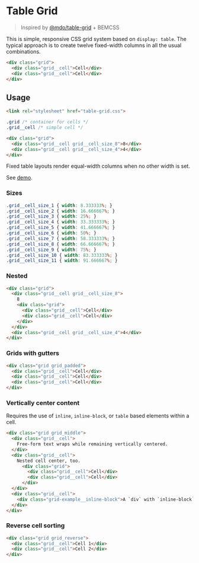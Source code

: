 # Table Grid

> Inspired by [@mdo/table-grid](https://github.com/mdo/table-grid) + BEMCSS

This is simple, responsive CSS grid system based on `display: table`. The typical approach is to create twelve fixed-width columns in all the usual combinations.

```html
<div class="grid">
  <div class="grid__cell">Cell</div>
  <div class="grid__cell">Cell</div>
</div>
```

## Usage

```html
<link rel="stylesheet" href="table-grid.css">
```

```css
.grid /* container for cells */
.grid__cell /* simple cell */
```

```html
<div class="grid">
  <div class="grid__cell grid__cell_size_8">8</div>
  <div class="grid__cell grid__cell_size_4">4</div>
</div>
```

Fixed table layouts render equal-width columns when no other width is set.

See [demo](https://hobcode.github.io/table-grid/).

### Sizes

```css
.grid__cell_size_1 { width: 8.333333%; }
.grid__cell_size_2 { width: 16.666667%; }
.grid__cell_size_3 { width: 25%; }
.grid__cell_size_4 { width: 33.333333%; }
.grid__cell_size_5 { width: 41.666667%; }
.grid__cell_size_6 { width: 50%; }
.grid__cell_size_7 { width: 58.333333%; }
.grid__cell_size_8 { width: 66.666667%; }
.grid__cell_size_9 { width: 75%; }
.grid__cell_size_10 { width: 83.333333%; }
.grid__cell_size_11 { width: 91.666667%; }
```

### Nested

```html
<div class="grid">
  <div class="grid__cell grid__cell_size_8">
    8
    <div class="grid">
      <div class="grid__cell">Cell</div>
      <div class="grid__cell">Cell</div>
    </div>
  </div>
  <div class="grid__cell grid__cell_size_4">4</div>
</div>
```

### Grids with gutters

```html
<div class="grid grid_padded">
  <div class="grid__cell">Cell</div>
  <div class="grid__cell">Cell</div>
  <div class="grid__cell">Cell</div>
</div>
```

### Vertically center content

Requires the use of `inline`, `inline-block`, or `table` based elements within a cell.

```html
<div class="grid grid_middle">
  <div class="grid__cell">
    Free-form text wraps while remaining vertically centered.
  </div>
  <div class="grid__cell">
    Nested cell center, too.
      <div class="grid">
        <div class="grid__cell">Cell</div>
        <div class="grid__cell">Cell</div>
      </div>
  </div>
  <div class="grid__cell">
    <div class="grid-example__inline-block">A `div` with `inline-block` works great, too.</div>
  </div>
</div>
```

### Reverse cell sorting

```html
<div class="grid grid_reverse">
  <div class="grid__cell">Cell 1</div>
  <div class="grid__cell">Cell 2</div>
</div>
```
